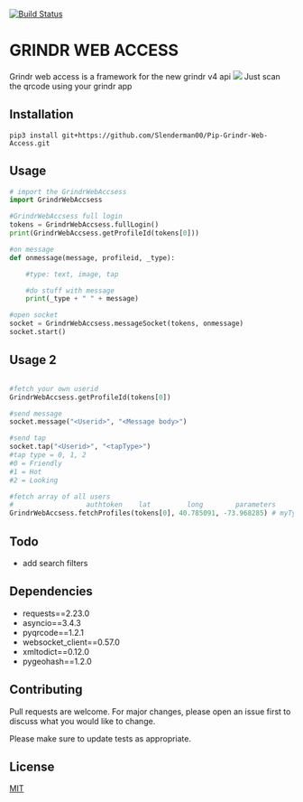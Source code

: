 [![Build Status](https://travis-ci.com/Slenderman00/Grindr-Web-Access.svg?branch=master)](https://travis-ci.com/Slenderman00/Grindr-Web-Access)

# GRINDR WEB ACCESS

Grindr web access is a framework for the new grindr v4 api
![](https://i.imgur.com/6SGvLxS.png)
Just scan the qrcode using your grindr app

## Installation
```
pip3 install git+https://github.com/Slenderman00/Pip-Grindr-Web-Access.git
```

## Usage

```python
# import the GrindrWebAccsess
import GrindrWebAccsess

#GrindrWebAccsess full login
tokens = GrindrWebAccsess.fullLogin()
print(GrindrWebAccsess.getProfileId(tokens[0]))

#on message
def onmessage(message, profileid, _type):

    #type: text, image, tap

    #do stuff with message
    print(_type + " " + message)

#open socket
socket = GrindrWebAccsess.messageSocket(tokens, onmessage)
socket.start()
```

## Usage 2
```python

#fetch your own userid
GrindrWebAccsess.getProfileId(tokens[0])

#send message
socket.message("<Userid>", "<Message body>")

#send tap
socket.tap("<Userid>", "<tapType>")
#tap type = 0, 1, 2
#0 = Friendly
#1 = Hot
#2 = Looking

#fetch array of all users
#                  authtoken    lat         long        parameters
GrindrWebAccsess.fetchProfiles(tokens[0], 40.785091, -73.968285) # myType='false', online='false', faceOnly='false', photoOnly='false', notRecentlyChatted='false'

```

## Todo
- add search filters

## Dependencies
- requests==2.23.0
- asyncio==3.4.3
- pyqrcode==1.2.1
- websocket_client==0.57.0
- xmltodict==0.12.0
- pygeohash==1.2.0


## Contributing
Pull requests are welcome. For major changes, please open an issue first to discuss what you would like to change.

Please make sure to update tests as appropriate.

## License
[MIT](https://choosealicense.com/licenses/mit/)